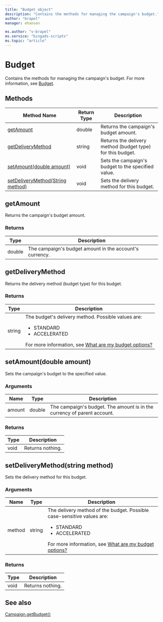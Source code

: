 ```yaml
---
title: "Budget object"
description: "Contains the methods for managing the campaign's budget."
author: "brapel"
manager: ehansen

ms.author: "v-brapel"
ms.service: "bingads-scripts"
ms.topic: "article"
---
```


# Budget
Contains the methods for managing the campaign's budget. For more information, see [Budget](/bingads/guides/entity-hierarchy-limits#budget).

## Methods
|Method Name|Return Type|Description|
|-|-|-
[getAmount](#getamount)|double|Returns the campaign's budget amount.
[getDeliveryMethod](#getdeliverymethod)|string|Returns the delivery method (budget type) for this budget.
[setAmount(double amount)](#setamount~double-amount~)|void|Sets the campaign's budget to the specified value.
[setDeliveryMethod(String method)](#setdeliverymethod~string-method~)|void|Sets the delivery method for this budget.

## <a name="getamount"></a>getAmount
Returns the campaign's budget amount.

### Returns
|Type|Description|
|-|-
double|The campaign's budget amount in the account's currency.

## <a name="getdeliverymethod"></a>getDeliveryMethod
Returns the delivery method (budget type) for this budget. 

### Returns
|Type|Description|
|-|-
string|The budget's delivery method. Possible values are:<br /><ul><li>STANDARD</li><li>ACCELERATED</li></ul>For more information, see [What are my budget options?](https://help.bingads.microsoft.com/#apex/3/en/51006/1)

## <a name="setamount~double-amount~"></a>setAmount(double amount)
Sets the campaign's budget to the specified value.

### Arguments
|Name|Type|Description|
|-|-|-
amount|double|The campaign's budget. The amount is in the currency of parent account.

### Returns
|Type|Description|
|-|-
void|Returns nothing.

## <a name="setdeliverymethod~string-method~"></a>setDeliveryMethod(string method)
Sets the delivery method for this budget. 

### Arguments
|Name|Type|Description|
|-|-|-
method|string|The delivery method of the budget. Possible case-sensitive values are:<ul><li>STANDARD</li><li>ACCELERATED</li></ul>For more information, see [What are my budget options?](https://help.bingads.microsoft.com/#apex/3/en/51006/1)

### Returns
|Type|Description|
|-|-
void|Returns nothing.


## See also

[Campaign.getBudget()](Campaign.md#getbudget)